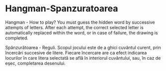 # Hangman-Spanzuratoarea

Hangman - How to play? You must guess the hidden word by successive attempts of letters. After each attempt, the correct selected letter is automatically replaced within the word, or in case of failure, the drawing is completed.

Spânzurătoarea - Reguli. Scopul jocului este de a ghici cuvântul curent, prin încercări succesive de litere. Fiecare încercare are ca efect indicarea locurilor în care litera selectată se află în interiorul cuvântului, sau, în caz de eşec, completarea desenului.
